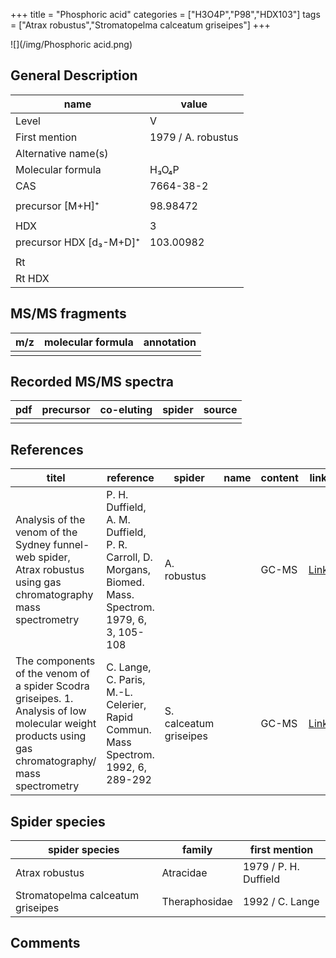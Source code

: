 +++
title = "Phosphoric acid"
categories = ["H3O4P","P98","HDX103"]
tags = ["Atrax robustus","Stromatopelma calceatum griseipes"]
+++

![](/img/Phosphoric acid.png)

## General Description

| name                    | value              |
|-------------------------|--------------------|
| Level                   | V                  |
| First mention           | 1979 / A. robustus |
| Alternative name(s)     |                    |
| Molecular formula       | H₃O₄P              |
| CAS                     | 7664-38-2          |
|                         |                    |
| precursor [M+H]⁺        | 98.98472           |
|                         |                    |
| HDX                     | 3                  |
| precursor HDX [d₃-M+D]⁺ | 103.00982          |
|                         |                    |
| Rt                      |                    |
| Rt HDX                  |                    |

## MS/MS fragments

| m/z | molecular formula | annotation |
|-----|-------------------|------------|
|     |                   |            |

## Recorded MS/MS spectra

| pdf | precursor | co-eluting | spider | source |
|-----|-----------|------------|--------|--------|
|     |           |            |        |        |

## References

| titel                                                                                                                                              | reference                                                                                              | spider                 | name | content | link                                   |
|----------------------------------------------------------------------------------------------------------------------------------------------------|--------------------------------------------------------------------------------------------------------|------------------------|------|---------|----------------------------------------|
| Analysis of the venom of the Sydney funnel-web spider, Atrax robustus using gas chromatography mass spectrometry                                   | P. H. Duffield, A. M. Duffield, P. R. Carroll, D. Morgans, Biomed. Mass. Spectrom. 1979, 6, 3, 105-108 | A. robustus            |      | GC-MS   | [Link](https://doi.org/10.1002/bms.1200060305) |
| The components of the venom of a spider Scodra griseipes. 1. Analysis of low molecular weight products using gas chromatography/ mass spectrometry | C. Lange, C. Paris, M.-L. Celerier, Rapid Commun. Mass Spectrom. 1992, 6, 289-292                                                                                                                | S. calceatum griseipes |         | GC-MS         | [Link](https://doi.org/10.1002/rcm.1290060413)                                   |

## Spider species

| spider species                     | family        | first mention          |
|------------------------------------|---------------|------------------------|
| Atrax robustus                     | Atracidae     | 1979 / P. H. Duffield  |
| Stromatopelma calceatum griseipes  | Theraphosidae | 1992 / C. Lange        |

## Comments